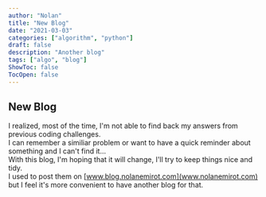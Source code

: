 ```yaml
---
author: "Nolan"
title: "New Blog"
date: "2021-03-03"
categories: ["algorithm", "python"]
draft: false
description: "Another blog"
tags: ["algo", "blog"]
ShowToc: false
TocOpen: false
---
```


## New Blog

I realized, most of the time, I'm not able to find back my answers from previous coding challenges.  
I can remember a similiar problem or want to have a quick reminder about something and I can't find it...  
With this blog, I'm hoping that it will change, I'll try to keep things nice and tidy.  
I used to post them on [www.blog.nolanemirot.com](www.nolanemirot.com) but I feel it's more convenient to have another blog for that.
